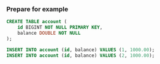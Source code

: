### Prepare for example

```sql
CREATE TABLE account (
    id BIGINT NOT NULL PRIMARY KEY,
    balance DOUBLE NOT NULL
);

INSERT INTO account (id, balance) VALUES (1, 1000.00);
INSERT INTO account (id, balance) VALUES (2, 1000.00);
```
